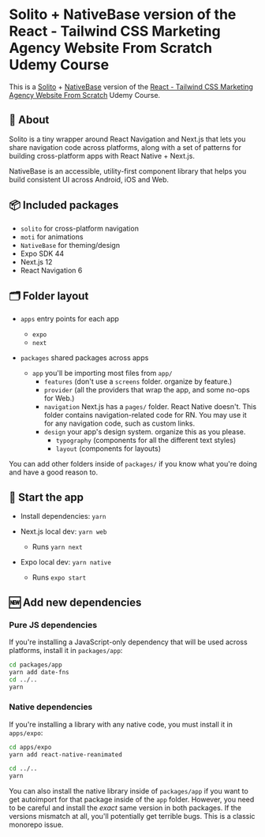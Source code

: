 # Solito + NativeBase version of the React - Tailwind CSS Marketing Agency Website From Scratch Udemy Course

This is a [Solito](https://solito.dev/) + [NativeBase](https://nativebase.io/) version of the [React - Tailwind CSS Marketing Agency Website From Scratch](https://www.udemy.com/course/react-tailwind-css-marketing-agency-website-from-scratch/) Udemy Course.

## 🔦 About

Solito is a tiny wrapper around React Navigation and Next.js that lets you share navigation code across platforms, along with a set of patterns for building cross-platform apps with React Native + Next.js.

NativeBase is an accessible, utility-first component library that helps you build consistent UI across Android, iOS and Web.

## 📦 Included packages

- `solito` for cross-platform navigation
- `moti` for animations
- `NativeBase` for theming/design
- Expo SDK 44
- Next.js 12
- React Navigation 6

## 🗂 Folder layout

- `apps` entry points for each app

  - `expo`
  - `next`

- `packages` shared packages across apps
  - `app` you'll be importing most files from `app/`
    - `features` (don't use a `screens` folder. organize by feature.)
    - `provider` (all the providers that wrap the app, and some no-ops for Web.)
    - `navigation` Next.js has a `pages/` folder. React Native doesn't. This folder contains navigation-related code for RN. You may use it for any navigation code, such as custom links.
    - `design` your app's design system. organize this as you please.
      - `typography` (components for all the different text styles)
      - `layout` (components for layouts)

You can add other folders inside of `packages/` if you know what you're doing and have a good reason to.

## 🏁 Start the app

- Install dependencies: `yarn`

- Next.js local dev: `yarn web`
  - Runs `yarn next`
- Expo local dev: `yarn native`
  - Runs `expo start`

## 🆕 Add new dependencies

### Pure JS dependencies

If you're installing a JavaScript-only dependency that will be used across platforms, install it in `packages/app`:

```sh
cd packages/app
yarn add date-fns
cd ../..
yarn
```

### Native dependencies

If you're installing a library with any native code, you must install it in `apps/expo`:

```sh
cd apps/expo
yarn add react-native-reanimated

cd ../..
yarn
```

You can also install the native library inside of `packages/app` if you want to get autoimport for that package inside of the `app` folder. However, you need to be careful and install the _exact_ same version in both packages. If the versions mismatch at all, you'll potentially get terrible bugs. This is a classic monorepo issue.

